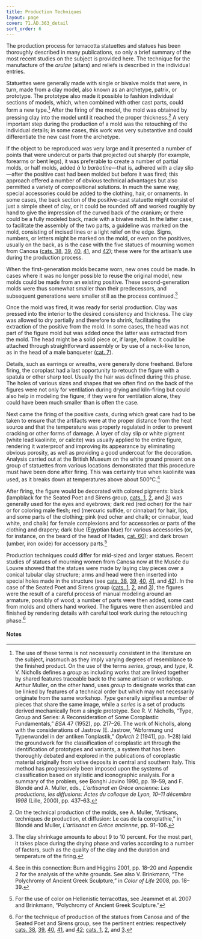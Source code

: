 ```yaml
---
title: Production Techniques
layout: page
cover: 71.AD.363_detail
sort_order: 6
---
```

The production process for terracotta statuettes and statues has been
thoroughly described in many publications, so only a brief summary of
the most recent studies on the subject is provided here. The technique
for the manufacture of the *arulae* (altars) and reliefs is described in
the individual entries.

Statuettes were generally made with single or bivalve molds that were,
in turn, made from a clay model, also known as an archetype, patrix, or
prototype. The prototype also made it possible to fashion individual
sections of models, which, when combined with other cast parts, could
form a new type.[^1] After the firing of the model, the mold was
obtained by pressing clay into the model until it reached the proper
thickness.[^2] A very important step during the production of a mold was
the retouching of the individual details; in some cases, this work was
very substantive and could differentiate the new cast from the
archetype.

If the object to be reproduced was very large and it presented a number
of points that were undercut or parts that projected out sharply (for
example, forearms or bent legs), it was preferable to create a number of
partial molds, or half molds, added *à la barbotine*—that is, adhered
with a clay slip—after the positive cast had been molded but before it
was fired; this approach offered a number of obvious technical
advantages but also permitted a variety of compositional solutions. In
much the same way, special accessories could be added to the clothing,
hair, or ornaments. In some cases, the back section of the positive-cast
statuette might consist of just a simple sheet of clay, or it could be
rounded off and worked roughly by hand to give the impression of the
curved back of the cranium; or there could be a fully modeled back, made
with a bivalve mold. In the latter case, to facilitate the assembly of
the two parts, a guideline was marked on the mold, consisting of incised
lines or a light relief on the edge. Signs, numbers, or letters might be
marked on the mold, or even on the positives, usually on the back, as is
the case with the five statues of mourning women from Canosa
([cats. 38](../catalogue/38/), [39](../catalogue/39/), [40](../catalogue/40/), [41](../catalogue/41/), and [42](../catalogue/42/)); these were for the artisan’s
use during the production process.

When the first-generation molds became worn, new ones could be made. In
cases where it was no longer possible to reuse the original model, new
molds could be made from an existing positive. These second-generation
molds were thus somewhat smaller than their predecessors, and subsequent
generations were smaller still as the process continued.[^3]

Once the mold was fired, it was ready for serial production. Clay was
pressed into the interior to the desired consistency and thickness. The
clay was allowed to dry partially and therefore to shrink, facilitating
the extraction of the positive from the mold. In some cases, the head
was not part of the figure mold but was added once the
latter was extracted from the mold. The head might be a solid piece or,
if large, hollow. It could be attached through straightforward assembly
or by use of a neck-like tenon, as in the head of a male banqueter
([cat. 7](../catalogue/7/)).

Details, such as earrings or wreaths, were generally done freehand.
Before firing, the coroplast had a last opportunity to retouch the
figure with a spatula or other sharp tool. Usually the hair was defined
during this phase. The holes of various sizes and shapes that we often
find on the back of the figures were not only for ventilation during
drying and kiln-firing but could also help in modeling the figure; if
they were for ventilation alone, they could have been much smaller than
is often the case.

Next came the firing of the positive casts, during which great care had
to be taken to ensure that the artifacts were at the proper distance
from the heat source and that the temperature was properly regulated in
order to prevent cracking or other forms of damage. A layer of clay slip
or white pigment (white lead kaolinite, or calcite) was usually applied
to the entire figure, rendering it waterproof and improving its
appearance by eliminating obvious porosity, as well as providing a good
undercoat for the decoration. Analysis carried out at the British Museum
on the white ground present on a group of statuettes from various
locations demonstrated that this procedure must have been done after
firing. This was certainly true when kaolinite was used, as it breaks
down at temperatures above about 500°C.[^4]

After firing, the figure would be decorated with colored pigments: black
(lampblack for the Seated Poet and Sirens group,
[cats. 1](../catalogue/1/), [2](../catalogue/2/), and [3](../catalogue/3/)) was generally
used for the eyes and eyebrows; dark red (red ocher) for the hair or for
coloring male flesh; red (mercuric sulfide, or cinnabar) for hair, lips,
and some parts of the clothing; pink (red ocher and chalk; or cinnabar,
lead white, and chalk) for female complexions and for accessories or
parts of the clothing and drapery; dark blue (Egyptian blue) for various
accessories (or, for instance, on the beard of the head of Hades,
[cat. 60](../catalogue/60/)); and dark brown (umber, iron oxide) for
accessory parts.[^5]

Production techniques could differ for mid-sized and larger statues.
Recent studies of statues of mourning women from Canosa now at the Musée
du Louvre showed that the statues were made by laying clay pieces over a
conical tubular clay structure; arms and head were then inserted into
special holes made in the structure (see [cats. 38](../catalogue/38/), [39](../catalogue/39/), [40](../catalogue/40/), [41](../catalogue/41/), and [42](../catalogue/42/)).
In the case of the Seated Poet and Sirens group ([cats. 1](../catalogue/1/), [2](../catalogue/2/), and [3](../catalogue/3/)),
the figures were the result of
a careful process of manual modeling around an armature, possibly of
wood; a number of parts were then added, some cast from molds and others
hand worked. The figures were then assembled and finished by rendering
details with careful tool work during the retouching phase.[^6]

#### Notes

[^1]: The use of these terms is not necessarily consistent in the
    literature on the subject, inasmuch as they imply varying degrees of
    resemblance to the finished product. On the use of the terms
    *series*, *group*, and *type*, R. V. Nicholls defines a *group* as
    including works that are linked together by shared features
    traceable back to the same artisan or workshop. Arthur Muller, on
    the other hand, uses *group* to designate works that can be linked
    by features of a technical order but which may not necessarily
    originate from the same workshop. *Type* generally signifies a
    number of pieces that share the same image, while a *series* is a
    set of products derived mechanically from a single prototype. See R.
    V. Nicholls, “Type, Group and Series: A Reconsideration of Some
    Coroplastic Fundamentals,” *BSA* 47 (1952), pp. 217–26. The work of
    Nicholls, along with the considerations of Jastrow (E. Jastrow,
    “Abformung und Typenwandel in der antiken Tonplastik,” *OpArch* 2
    \[1941\], pp. 1–28) laid the groundwork for the classification of
    coroplastic art through the identification of prototypes and
    variants, a system that has been thoroughly debated and explored in
    the publications of coroplastic material originally from votive
    deposits in central and southern Italy. This method has
    progressively been imposed upon the systems of classification based
    on stylistic and iconographic analysis. For a summary of the
    problem, see <span class="smcaps">Bonghi
    Jovino 1990</span>, pp. 19–59, and F. Blondé and A. Muller, eds.,
    *L’artisanat en Grèce ancienne: Les productions, les diffusions:
    Actes du colloque de Lyon, 10–11 décembre 1998* (Lille, 2000), pp.
    437–63.

[^2]: On the technical production of the molds, see A. Muller,
    “Artisans, techniques de production, et diffusion: Le cas de la
    coroplathie,” in Blondé and Muller, *L’artisanat en Grèce ancienne*,
     pp. 91–106.

[^3]: The clay shrinkage amounts to about 9 to 10 percent. For the most
    part, it takes place during the drying phase and varies according to
    a number of factors, such as the quality of the clay and the
    duration and temperature of the firing.

[^4]: See in this connection: <span
    class="smcaps">Burn and Higgins 2001</span>, pp.
    18–20 and Appendix 2 for the analysis of the white grounds. See also
    V. Brinkmann, “The Polychromy of Ancient Greek Sculpture,” in <span
    class="smcaps">*Color of Life* 2008</span>, pp.
    18–39.

[^5]: For the use of color on Hellenistic terracottas, see <span
    class="smcaps">Jeammet et al. 2007</span> and
    Brinkmann, “Polychromy of Ancient Greek Sculpture.”

[^6]: For the technique of production of the statues from Canosa and of
    the Seated Poet and Sirens group, see the pertinent entries: respectively
    [cats. 38](../catalogue/38/), [39](../catalogue/39/), [40](../catalogue/40/), [41](../catalogue/41/), and [42](../catalogue/42/);
    [cats. 1](../catalogue/1/), [2](../catalogue/2/), and [3](../catalogue/3/).
